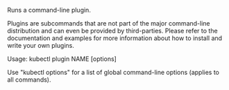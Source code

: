 Runs a command-line plugin. 

Plugins are subcommands that are not part of the major command-line distribution and can even be provided by third-parties. Please refer to the documentation and examples for more information about how to install and write your own plugins.

Usage:
  kubectl plugin NAME [options]

Use "kubectl options" for a list of global command-line options (applies to all commands).
